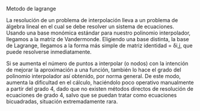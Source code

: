 Metodo de lagrange

La resolución de un problema de interpolación lleva a un problema de álgebra lineal en el cual se debe resolver un sistema de ecuaciones. Usando una base monómica estándar para nuestro polinomio interpolador, llegamos a la matriz de Vandermonde. Eligiendo una base distinta, la base de Lagrange, llegamos a la forma más simple de matriz identidad = δi,j, que puede resolverse inmediatamente.

Si se aumenta el número de puntos a interpolar (o nodos) con la intención de mejorar la aproximación a una función, también lo hace el grado del polinomio interpolador así obtenido, por norma general. De este modo, aumenta la dificultad en el cálculo, haciéndolo poco operativo manualmente a partir del grado 4, dado que no existen métodos directos de resolución de ecuaciones de grado 4, salvo que se puedan tratar como ecuaciones bicuadradas, situación extremadamente rara.
